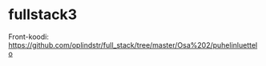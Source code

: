 # fullstack3

Front-koodi: https://github.com/oplindstr/full_stack/tree/master/Osa%202/puhelinluettelo
